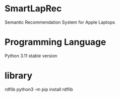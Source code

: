 # SmartLapRec
Semantic Recommendation System for Apple Laptops

# Programming Language
Python 3.11 stable version

# library
rdflib
python3 -m pip install rdflib
